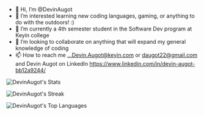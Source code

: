 - 👋 Hi, I’m @DevinAugot
- 👀 I’m interested learning new coding languages, gaming, or anything to do with the outdoors! :)
- 🌱 I’m currently a 4th semester student in the Software Dev program at Keyin college
- 💞️ I’m looking to collaborate on anything that will expand my general knowledge of coding
- 📫 How to reach me ...Devin.Augot@keyin.com or daugot22@gmail.com and Devin Augot on LinkedIn https://www.linkedin.com/in/devin-augot-bb12a9244/


<!---
DevinAugot/DevinAugot is a ✨ special ✨ repository because its `README.md` (this file) appears on your GitHub profile.
You can click the Preview link to take a look at your changes.
--->
![DevinAugot's Stats](https://github-readme-stats.vercel.app/api?username=DevinAugot&theme=vue-dark&show_icons=true&hide_border=true&count_private=true)

![DevinAugot's Streak](https://github-readme-streak-stats.herokuapp.com/?user=DevinAugot&theme=vue-dark&hide_border=true)

![DevinAugot's Top Languages](https://github-readme-stats.vercel.app/api/top-langs/?username=DevinAugot&theme=vue-dark&show_icons=true&hide_border=true&layout=compact)




